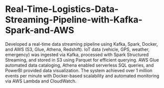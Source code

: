 # Real-Time-Logistics-Data-Streaming-Pipeline-with-Kafka-Spark-and-AWS

Developed a real-time data streaming pipeline using Kafka, Spark, Docker, and AWS (S3, Glue, Athena, Redshift). IoT data (vehicle, GPS, weather, emergency) was ingested via Kafka, processed with Spark Structured Streaming, and stored in S3 using Parquet for efficient querying. AWS Glue automated data cataloging, Athena enabled serverless SQL queries, and PowerBI provided data visualization. The system achieved over 1 million events per minute with Docker-based scalability and automated monitoring via AWS Lambda and CloudWatch.
